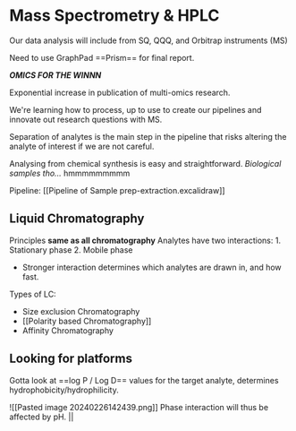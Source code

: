 # Mass Spectrometry & HPLC

Our data analysis will include from SQ, QQQ, and Orbitrap instruments (MS)

Need to use GraphPad ==Prism== for final report.

***OMICS FOR THE WINNN***

Exponential increase in publication of multi-omics research.

We're learning how to process, up to use to create our pipelines and innovate out research questions with MS.

Separation of analytes is the main step in the pipeline that risks altering the analyte of interest if we are not careful.

Analysing from chemical synthesis is easy and straightforward.
*Biological samples tho...* hmmmmmmmmm

Pipeline: [[Pipeline of Sample prep-extraction.excalidraw]]

## Liquid Chromatography

Principles **same as all chromatography**
Analytes have two interactions:
	1. Stationary phase
	2. Mobile phase

- Stronger interaction determines which analytes are drawn in, and how fast.

 Types of LC:
 - Size exclusion Chromatography
 - [[Polarity based Chromatography]]
 - Affinity Chromatography


## Looking for platforms

Gotta look at ==log P / Log D== values for the target analyte, determines hydrophobicity/hydrophilicity.

![[Pasted image 20240226142439.png]]
Phase interaction will thus be affected by pH.
	||
